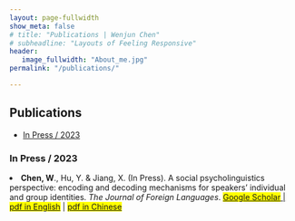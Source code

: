```yaml
---
layout: page-fullwidth
show_meta: false
# title: "Publications | Wenjun Chen"
# subheadline: "Layouts of Feeling Responsive"
header:
   image_fullwidth: "About_me.jpg"
permalink: "/publications/"

---
```

<!-- https://raw.githubusercontent.com/wenjunchen29/web/ca227c12e296d8d1493b3843cd8d55ba830add7f/images/logo.png -->

<div id="publications">
  <h2>Publications</h2>
  <ul>
    <li><a href="#In Press / 2023">In Press / 2023</a></li>
    <!-- <li><a href="#2022">2022</a></li>
    <li><a href="#2021">2021</a></li>
    <li><a href="#2020">2020</a></li> -->
  </ul>
  <h3 id="In Press / 2023">In Press / 2023</h3>
  <u1>
    <li><strong>Chen, W</strong>., Hu, Y. & Jiang, X. (In Press). A social psycholinguistics perspective: encoding and decoding mechanisms for speakers’ individual and group identities. <em>The Journal of Foreign Languages</em>. 
    <a href="https://scholar.google.co.uk/citations?view_op=view_citation&hl=zh-TW&user=iF2CM7sAAAAJ&sortby=pubdate&citation_for_view=iF2CM7sAAAAJ:DwWRdx-KAo4C" target="_blank"><span style="background-color:yellow">Google Scholar</span> | <a href="{{ site.url }}{{ site.baseurl }}/files/Publication_1_Literature_Review_English_Translated_Version.pdf" target="_blank"><span style="background-color:yellow">pdf in English</span></a>  | <a href="{{ site.url }}{{ site.baseurl }}/files/Publication_1_Literature_Review_Chinese_Original_Version.pdf" target="_blank"><span style="background-color:yellow">pdf in Chinese</span></a>  




  <u1>
  <!-- </ul>
  <h3 id="2022">2022</h3>
  <ul>
    <li>Bara, I., Binney, R. J., & Ramsey, R. (2022). Investigating the Role of Working Memory Resources across Aesthetic and Non-Aesthetic Judgments. Quarterly Journal of Experimental Psychology. <a href="pdf">pdf</a>  <a href="doi">doi</a>  <a href="Open Science Framework">Open Science Framework</a>  <a href="preprint">preprint</a></li>
  </ul>
  <h3 id="2021">2021</h3>
  <ul>
    <li>Bara, I., Darda, K. M., Kurz, A. S., & Ramsey, R. (2021). Functional Specificity and Neural Integration in the Aesthetic Appreciation of Artworks with Implied Motion. European Journal of Neuroscience. <a href="pdf">pdf</a>  <a href="doi">doi</a>  <a href="Open Science Framework">Open Science Framework</a>  <a href="preprint">preprint</a></li>
  </ul> -->
